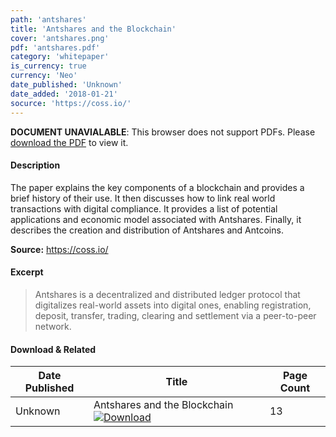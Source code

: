 ```yaml
---
path: 'antshares'
title: 'Antshares and the Blockchain'
cover: 'antshares.png'
pdf: 'antshares.pdf'
category: 'whitepaper'
is_currency: true
currency: 'Neo'
date_published: 'Unknown'
date_added: '2018-01-21'
socurce: 'https://coss.io/'
---
```


<object class="pdf_embed" data="/pdf/antshares.pdf" type="application/pdf" width="100%" height="100%">
   <p><b>DOCUMENT UNAVIALABLE</b>: This browser does not support PDFs. Please <a href="/pdf/antshares.pdf">download the PDF</a> to view it.</p>
</object>

#### Description
The paper explains the key components of a blockchain and provides a brief history of their use. It then discusses how to link real world transactions with digital compliance. It provides a list of potential applications and economic model associated with Antshares. Finally, it describes the creation and distribution of Antshares and Antcoins.

**Source:** https://coss.io/

#### Excerpt
> Antshares is a decentralized and distributed ledger protocol that digitalizes real-world assets into digital ones, enabling registration, deposit, transfer, trading, clearing and settlement via a peer-to-peer network.


#### Download & Related
Date Published | Title                                                                          | Page Count
---------------|--------------------------------------------------------------------------------|------------
Unknown        | Antshares and the Blockchain [![Download](/assets/download_cloud.svg)](/pdf/antshares.pdf) | 13
